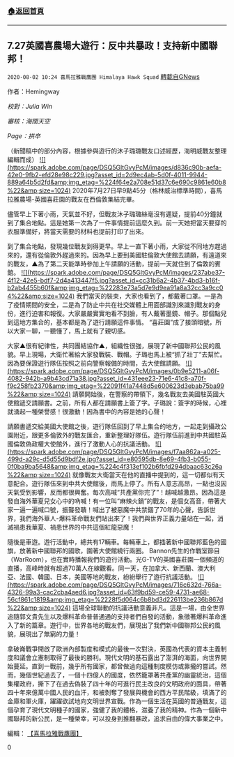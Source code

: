 ###  [:house:返回首頁](https://github.com/ourhimalayas/txt)
---

## 7.27英國喜農場大遊行：反中共暴政！支持新中國聯邦！
`2020-08-02 10:24 喜馬拉雅戰鷹團 Himalaya Hawk Squad` [轉載自GNews](https://gnews.org/zh-hant/283092/)

作者：Hemingway

*校對：Julia Win*

*審核：海闊天空*

*Page：拱卒*

（新聞稿中的部分內容，根據參與遊行的沐子璐璐戰友口述經歷，海明威戰友整理編輯而成）
[!\[\](https://spark.adobe.com/page/DSQ5GltGvyPcM/images/d836c90b-aefa-42e0-9fb2-efd28e98c229.jpg?asset_id=2d9ec4ab-5d0f-4011-9944-889a64b5d2fd&amp;img_etag=%224f64e2a708e51d37c6e690c9861e60b8%22&amp;size=1024)](https://spark.adobe.com/page/DSQ5GltGvyPcM/images/d836c90b-aefa-42e0-9fb2-efd28e98c229.jpg?asset_id=2d9ec4ab-5d0f-4011-9944-889a64b5d2fd&amp;img_etag=%224f64e2a708e51d37c6e690c9861e60b8%22&amp;size=1024)
2020年7月27日早9點45分（格林威治標準時間），喜馬拉雅農場-英國喜莊園的戰友在西倫敦集結完畢。

儘管早上下著小雨，天氣並不好，但戰友沐子璐璐絲毫沒有遲疑，提前40分鐘就到了集合地點。這是她第一次為了一件事情提前這麼久到。前一天她把當天要穿的衣服準備好，將當天需要的材料也提前打印了出來。

到了集合地點，發現幾位戰友到得更早。早上一直下著小雨，大家從不同地方趕過來的，還有從倫敦外趕過來的。因為早上要到美國駐倫敦大使館去請願，有遠道來的戰友，▲為了第二天能準時參加上午請願的活動，提前一天就住到了倫敦的賓館。
[!\[\](https://spark.adobe.com/page/DSQ5GltGvyPcM/images/237abe37-4f12-42e5-bdf7-2d4a413447f5.jpg?asset_id=cc31b6a2-4b37-4bd3-b16f-b2ab4455b60f&amp;img_etag=%22283e73a5d7e9d9ea91a8a32cc3a9cc04%22&amp;size=1024)](https://spark.adobe.com/page/DSQ5GltGvyPcM/images/237abe37-4f12-42e5-bdf7-2d4a413447f5.jpg?asset_id=cc31b6a2-4b37-4bd3-b16f-b2ab4455b60f&amp;img_etag=%22283e73a5d7e9d9ea91a8a32cc3a9cc04%22&amp;size=1024)
我們當天的裝束，大家也看到了，都戴著口罩。一是為了疫情期間的安全，二是為了防止中共在社交媒體上用面部識別來識別戰友的身份，進行迫害和報復。大家嚴嚴實實地看不到臉，有人戴著墨鏡、帽子。那個點兒到這地方集合的，基本都是為了遊行請願這件事情。 “喜莊園”成了接頭暗號，所以大家一聊，一聽懂了，馬上就有了親切感。

大家▲很有紀律性，共同團結協作▲，組織性很強，展現了新中國聯邦公民的風貌。早上現場，大衛忙著給大家發戰裝、戰帽。子璐也馬上被“抓了壯丁”去幫忙。因為要保證遊行隊伍按照之前向警察報備的時間，去大使館請願。
[!\[\](https://spark.adobe.com/page/DSQ5GltGvyPcM/images/0b9e5211-a06f-4082-942b-a9b43cd71a38.jpg?asset_id=431eee23-71e6-41c8-a70f-f9c258fb2370&amp;img_etag=%22091f41a7448d5e600623d3ebab75ba99%22&amp;size=1024)](https://spark.adobe.com/page/DSQ5GltGvyPcM/images/0b9e5211-a06f-4082-942b-a9b43cd71a38.jpg?asset_id=431eee23-71e6-41c8-a70f-f9c258fb2370&amp;img_etag=%22091f41a7448d5e600623d3ebab75ba99%22&amp;size=1024)
請願開始後，在警察的帶領下，幾名戰友去美國駐英國大使館遞交請願書。之前，所有人都在請願書上簽了字。子璐說：簽字的時候，心裡就湧起一種榮譽感！很激動！因為書中的內容是她的心聲！

請願書遞交給美國大使館之後，遊行隊伍回到了早上集合的地方，一起走到攝政公園附近，跟更多倫敦外的戰友匯合，重新整理好隊伍。遊行隊伍前進到中共國駐英國倫敦偽政權大使館外，進行了激動人心的抗議活動。
[!\[\](https://spark.adobe.com/page/DSQ5GltGvyPcM/images/f7aa862a-a025-499d-a29c-d5d55d9bdf2e.jpg?asset_id=e80595db-8e69-4fb3-b055-0f0ba9ba5648&amp;img_etag=%224c4f313ef102b6fbfd294dbaac63c26a%22&amp;size=1024)](https://spark.adobe.com/page/DSQ5GltGvyPcM/images/f7aa862a-a025-499d-a29c-d5d55d9bdf2e.jpg?asset_id=e80595db-8e69-4fb3-b055-0f0ba9ba5648&amp;img_etag=%224c4f313ef102b6fbfd294dbaac63c26a%22&amp;size=1024)
就像戰友大衛當天在他的直播中提到的，這一切都似有天意配合。遊行隊伍來到中共大使館後，雨馬上停了。所有人意志高昂，一點也沒因天氣受到影響，反而都很興奮。每次高喊“共產黨你完了”！越喊越激昂。因為這是發自海外華夏兒女心中的吶喊！有一位叫“麻辣火鍋”的戰友，是個女高音，帶著大家一遍一遍喊口號，振聾發聵！喊出了被惡魔中共禁錮了70年的心聲，告訴世界，我們海外華人-爆料革命戰友們站出來了！我們與世界正義力量站在一起，消滅禍患我華夏、禍患世界的中共這個紅龍惡魔！

隨後是車遊。遊行活動中，總共有17輛車。每輛車上，都插著新中國聯邦藍色的國旗，放著新中國聯邦的國歌，圍著大使館繞行兩圈。 Bannon先生的作戰室節目（WarRoom），也在實時播報我們的遊行活動。光G-TV的英國喜莊園一個頻道的直播，高峰時就有超過70萬人在線觀看。同一天，在加拿大、新西蘭、澳大利亞、法國、韓國、日本，美國等地的戰友，紛紛舉行了遊行抗議活動。
[!\[\](https://spark.adobe.com/page/DSQ5GltGvyPcM/images/716c632d-766a-4326-99a3-cac2cba4aed6.jpg?asset_id=63f9bd59-ce59-4731-ae68-56cf861c1819&amp;img_etag=%2228f5d064c6b8bd3d226113be236b867d%22&amp;size=1024)](https://spark.adobe.com/page/DSQ5GltGvyPcM/images/716c632d-766a-4326-99a3-cac2cba4aed6.jpg?asset_id=63f9bd59-ce59-4731-ae68-56cf861c1819&amp;img_etag=%2228f5d064c6b8bd3d226113be236b867d%22&amp;size=1024)
這場全球聯動的抗議活動意義非凡。這是一場，由全世界追隨郭文貴先生以及爆料革命普普通通的支持者們自發的活動，象徵著爆料革命進入了新的篇章。遊行中，世界各地的戰友們，展現出了我們新中國聯邦公民的風貌，展現出了無窮的力量！

拿破崙戰爭開啟了歐洲內部製度和模式的最後一次對決，英國為代表的資本主義制度和議會立憲制取得了最後的勝利。現代文明的基石露出了澎湃的海面，向世界開始蔓延。直到一戰前，幾乎所有國家，都曾做過向這種制度模仿或靠攏的嘗試。然而，幾個世紀過去了，一個十四億人的國度，依然籠罩著共產黨的幽靈統治，這個集權政府，撕下了在過去偽裝了四十年的可進行民主改良的文明政府的面具，帶著四十年來億萬中國人民的血汗，和被剝奪了發展與機會的西方平民階級，填滿了的金庫和軍火庫，躍躍欲試地向文明世界宣戰。作為一個生活在英國的普通戰友，這個孕育了現代文明種子的國家，強健了我的體格，滋養了我的精神。作為一個新中國聯邦的新公民，是一種榮幸，可以投身到推翻暴政，追求自由的偉大事業之中。

編輯： [【喜馬拉雅戰鷹團】](https://spark.adobe.com/page/DSQ5GltGvyPcM/)

0
